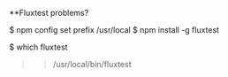 **Fluxtest
problems?

$ npm config set prefix /usr/local
$ npm install -g fluxtest

$ which fluxtest
>> /usr/local/bin/fluxtest